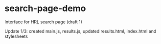 # search-page-demo
Interface for HRL search page (draft 1)

Update 1/3:
created main.js, results.js, updated results.html, index.html and stylesheets
